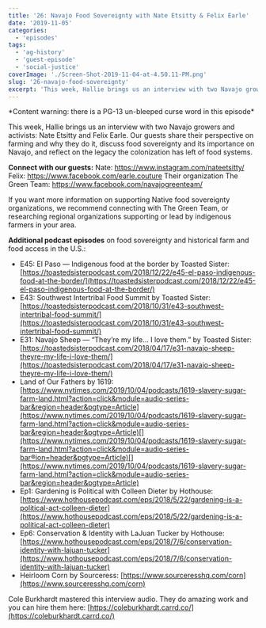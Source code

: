 ```yaml
---
title: '26: Navajo Food Sovereignty with Nate Etsitty & Felix Earle'
date: '2019-11-05'
categories:
  - 'episodes'
tags:
  - 'ag-history'
  - 'guest-episode'
  - 'social-justice'
coverImage: './Screen-Shot-2019-11-04-at-4.50.11-PM.png'
slug: '26-navajo-food-sovereignty'
excerpt: 'This week, Hallie brings us an interview with two Navajo growers and activists: Nate Etsitty and Felix Earle. Our guests share their perspective on farming and why they do it, discuss food sovereignty and its importance on Navajo, and reflect on the legacy the colonization has left of food systems.'
---
```


\*Content warning: there is a PG-13 un-bleeped curse word in this episode\*

This week, Hallie brings us an interview with two Navajo growers and activists: Nate Etsitty and Felix Earle. Our guests share their perspective on farming and why they do it, discuss food sovereignty and its importance on Navajo, and reflect on the legacy the colonization has left of food systems.

**Connect with our guests:**
Nate: https://www.instagram.com/nateetsitty/
Felix: https://www.facebook.com/earle.couture
Their organization The Green Team: https://www.facebook.com/navajogreenteam/

If you want more information on supporting Native food sovereignty organizations, we recommend connecting with The Green Team, or researching regional organizations supporting or lead by indigenous farmers in your area.

**Additional podcast episodes** on food sovereignty and historical farm and food access in the U.S.:

- E45: El Paso — Indigenous food at the border by Toasted Sister: [https://toastedsisterpodcast.com/2018/12/22/e45-el-paso-indigenous-food-at-the-border/](https://toastedsisterpodcast.com/2018/12/22/e45-el-paso-indigenous-food-at-the-border/)
- E43: Southwest Intertribal Food Summit by Toasted Sister: [https://toastedsisterpodcast.com/2018/10/31/e43-southwest-intertribal-food-summit/](https://toastedsisterpodcast.com/2018/10/31/e43-southwest-intertribal-food-summit/)
- E31: Navajo Sheep — “They’re my life… I love them.” by Toasted Sister: [https://toastedsisterpodcast.com/2018/04/17/e31-navajo-sheep-theyre-my-life-i-love-them/](https://toastedsisterpodcast.com/2018/04/17/e31-navajo-sheep-theyre-my-life-i-love-them/)
- Land of Our Fathers by 1619: [](https://www.nytimes.com/2019/10/04/podcasts/1619-slavery-sugar-farm-land.html?action=click&module=audio-series-bar&region=header&pgtype=Article)[https://www.nytimes.com/2019/10/04/podcasts/1619-slavery-sugar-farm-land.html?action=click&module=audio-series-bar&region=header&pgtype=Article](https://www.nytimes.com/2019/10/04/podcasts/1619-slavery-sugar-farm-land.html?action=click&module=audio-series-bar&region=header&pgtype=Article)[](https://www.nytimes.com/2019/10/04/podcasts/1619-slavery-sugar-farm-land.html?action=click&module=audio-series-bar®ion=header&pgtype=Article)[](https://www.nytimes.com/2019/10/04/podcasts/1619-slavery-sugar-farm-land.html?action=click&module=audio-series-bar&region=header&pgtype=Article)
- Ep1: Gardening is Political with Colleen Dieter by Hothouse: [https://www.hothousepodcast.com/eps/2018/5/22/gardening-is-a-political-act-colleen-dieter](https://www.hothousepodcast.com/eps/2018/5/22/gardening-is-a-political-act-colleen-dieter)
- Ep6: Conservation & Identity with LaJuan Tucker by Hothouse: [https://www.hothousepodcast.com/eps/2018/7/6/conservation-identity-with-lajuan-tucker](https://www.hothousepodcast.com/eps/2018/7/6/conservation-identity-with-lajuan-tucker)
- Heirloom Corn by Sourceress: [https://www.sourceresshq.com/corn](https://www.sourceresshq.com/corn)

Cole Burkhardt mastered this interview audio. They do amazing work and you can hire them here: [https://coleburkhardt.carrd.co/](https://coleburkhardt.carrd.co/)
